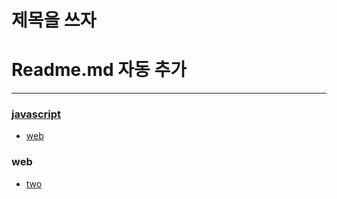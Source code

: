 # 
# 제목을 쓰자
# Readme.md 자동 추가
---
### [javascript](./javascript/README.md)
- [web](./javascript/web/README.md)

### web
- [two](./javascript/web/two/README.md)

